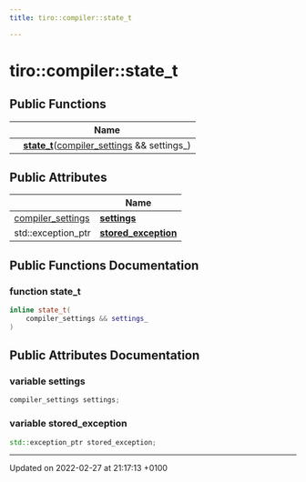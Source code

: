```yaml
---
title: tiro::compiler::state_t

---
```


# tiro::compiler::state_t





## Public Functions

|                | Name           |
| -------------- | -------------- |
| | **[state_t](/docs/api/classes/structtiro_1_1compiler_1_1state__t#function-state-t)**([compiler&#95;settings](/docs/api/classes/structtiro&#95;1&#95;1compiler&#95;&#95;settings) && settings_) |

## Public Attributes

|                | Name           |
| -------------- | -------------- |
| [compiler&#95;settings](/docs/api/classes/structtiro&#95;1&#95;1compiler&#95;&#95;settings) | **[settings](/docs/api/classes/structtiro_1_1compiler_1_1state__t#variable-settings)**  |
| std::exception&#95;ptr | **[stored_exception](/docs/api/classes/structtiro_1_1compiler_1_1state__t#variable-stored-exception)**  |

## Public Functions Documentation

### function state_t

```cpp
inline state_t(
    compiler_settings && settings_
)
```


## Public Attributes Documentation

### variable settings

```cpp
compiler_settings settings;
```


### variable stored_exception

```cpp
std::exception_ptr stored_exception;
```


-------------------------------

Updated on 2022-02-27 at 21:17:13 +0100
